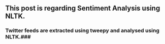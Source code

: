 ## This post is regarding Sentiment Analysis using NLTK.

### Twitter feeds are extracted using tweepy and analysed using NLTK.###
